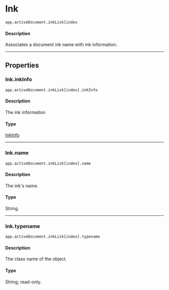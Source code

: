 # Ink

`app.activeDocument.inkLisk[index`

#### Description

Associates a document ink name with ink information.

---

## Properties

### Ink.inkInfo

`app.activeDocument.inkLisk[index].inkInfo`

#### Description

The ink information

#### Type

[InkInfo](./InkInfo.md)

---

### Ink.name

`app.activeDocument.inkLisk[index].name`

#### Description

The ink's name.

#### Type

String.

---

### Ink.typename

`app.activeDocument.inkLisk[index].typename`

#### Description

The class name of the object.

#### Type

String; read-only.
